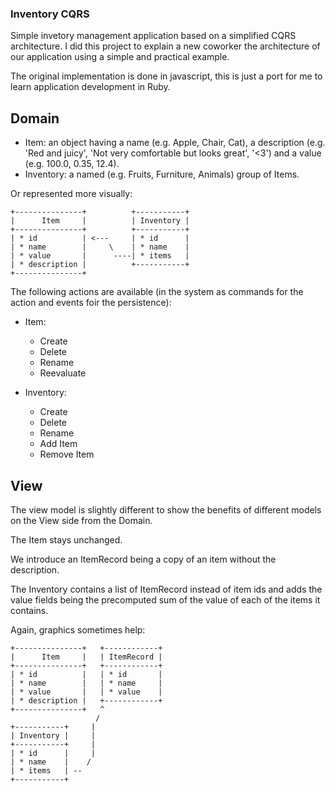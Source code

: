 ### Inventory CQRS
Simple invetory management application based on a simplified CQRS architecture. I did this project to explain a new coworker the 
architecture of our application using a simple and practical example.

The original implementation is done in javascript, this is just a port for me to learn application development in Ruby.

## Domain

- Item: an object having a name (e.g. Apple, Chair, Cat), a description (e.g. 'Red and juicy', 'Not very comfortable but looks great', '<3')
and a value (e.g. 100.0, 0.35, 12.4).
- Inventory: a named (e.g. Fruits, Furniture, Animals) group of Items.

Or represented more visually:
```
+---------------+          +-----------+
|      Item     |          | Inventory |
+---------------+          +-----------+
| * id          | <---     | * id      |
| * name        |     \    | * name    |
| * value       |      ----| * items   |
| * description |          +-----------+
+---------------+
```

The following actions are available (in the system as commands for the action and events foir the persistence):
- Item:
    * Create
    * Delete
    * Rename
    * Reevaluate

- Inventory:
    * Create
    * Delete
    * Rename
    * Add Item
    * Remove Item

## View

The view model is slightly different to show the benefits of different models on the View side from the Domain.

The Item stays unchanged.

We introduce an ItemRecord being a copy of an item without the description.

The Inventory contains a list of ItemRecord instead of item ids and adds the value fields being the precomputed sum of the value of each of the items it contains.

Again, graphics sometimes help:
```
+---------------+   +------------+
|      Item     |   | ItemRecord |
+---------------+   +------------+
| * id          |   | * id       |
| * name        |   | * name     |
| * value       |   | * value    |
| * description |   +------------+
+---------------+   ^
                   /
+-----------+     |
| Inventory |     |
+-----------+     |
| * id      |     |
| * name    |    /
| * items   | --
+-----------+
```
